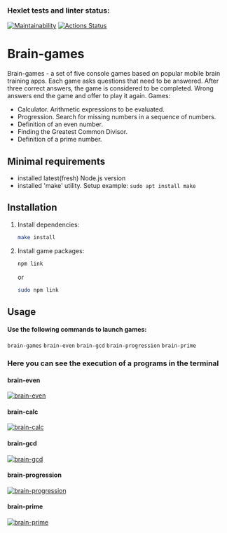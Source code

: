 ### Hexlet tests and linter status:

[![Maintainability](https://api.codeclimate.com/v1/badges/dfc50c2d88cd46d069c1/maintainability)](https://codeclimate.com/github/expant/frontend-project-44)
[![Actions Status](https://github.com/expant/frontend-project-44/workflows/hexlet-check/badge.svg)](https://github.com/expant/frontend-project-44/actions)

# Brain-games

Brain-games - a set of five console games based on popular mobile brain training apps. Each game asks questions that need to be answered. After three correct answers, the game is considered to be completed. Wrong answers end the game and offer to play it again. Games:

* Calculator. Arithmetic expressions to be evaluated.
* Progression. Search for missing numbers in a sequence of numbers.
* Definition of an even number.
* Finding the Greatest Common Divisor.
* Definition of a prime number.

## Minimal requirements

* installed latest(fresh) Node.js version
* installed 'make' utility. 
    Setup example:
    `sudo apt install make`

## Installation

1.  Install dependencies: 
    ```sh
    make install
    ```
1.  Install game packages: 
    ```sh
    npm link
    ``` 
    or 
    ```sh
    sudo npm link
    ```

## Usage

#### Use the following commands to launch games:
`brain-games` `brain-even` `brain-gcd` `brain-progression` `brain-prime`

### Here you can see the execution of a programs in the terminal


#### brain-even
[![brain-even](https://asciinema.org/a/gICEWsdfxkpr4yx5S71gT21Mk.svg)](https://asciinema.org/a/gICEWsdfxkpr4yx5S71gT21Mk)

#### brain-calc
[![brain-calc](https://asciinema.org/a/zNSoDgp4U44NwFDGQrlPQXW9T.svg)](https://asciinema.org/a/zNSoDgp4U44NwFDGQrlPQXW9T)

#### brain-gcd
[![brain-gcd](https://asciinema.org/a/hkxVfBdZbdkU2Efgeb4ASk6HT.svg)](https://asciinema.org/a/hkxVfBdZbdkU2Efgeb4ASk6HT)

#### brain-progression
[![brain-progression](https://asciinema.org/a/sg9nehUbICMFScTKSDm2cx1jK.svg)](https://asciinema.org/a/sg9nehUbICMFScTKSDm2cx1jK)

#### brain-prime
[![brain-prime](https://asciinema.org/a/5q3FTLOkOA5NLpEcVXjvLZL2W.svg)](https://asciinema.org/a/5q3FTLOkOA5NLpEcVXjvLZL2W)